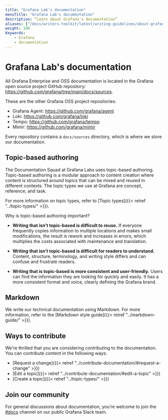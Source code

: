 ```yaml
---
title: "Grafana Lab's documentation"
menuTitle: "Grafana Lab's documentation"
description: “Learn about Grafana's documentation”
aliases: ["/docs/writers-toolkit/latest/writing-guidelines/about-grafana-docs/"]
weight: 100
Keywords:
    - Grafana
    - documentation
---
```


# Grafana Lab's documentation

All Grafana Enterprise and OSS documentation is located in the Grafana open source project GitHub repository: https://github.com/grafana/tree/main/docs/sources.

These are the other Grafana OSS project repositories:

- Grafana Agent: https://github.com/grafana/agent
- Loki: https://github.com/grafana/loki
- Tempo: https://github.com/grafana/tempo
- Mimir: https://github.com/grafana/mimir

Every repository contains a `docs/sources` directory, which is where we store our documentation.

## Topic-based authoring

The Documentation Squad at Grafana Labs uses topic-based authoring. Topic-based authoring is a modular approach to content creation where content is structured around topics that can be mixed and reused in different contexts. The topic types we use at Grafana are concept, reference, and task.

For more information on topic types, refer to [Topic types]({{< relref "../topic-types/" >}}).

Why is topic-based authoring important?

- **Writing that isn’t topic-based is difficult to reuse.** If everyone frequently copies information to multiple locations and makes small modifications, the result is rework and increases in errors, which multiplies the costs associated with maintenance and translation.

- **Writing that isn’t topic-based is difficult for readers to understand.** Content, structure, terminology, and writing style differs and can confuse and frustrate readers.

- **Writing that is topic-based is more consistent and user-friendly.**
Users can find the information they are looking for quickly and easily. It has a more consistent format and voice, clearly defining the Grafana brand.

## Markdown

We write our technical documentation using Markdown. For more information, refer to the [Markdown style guide]({{< relref "../markdown-guide/" >}}).

## Ways to contribute

We're thrilled that you are considering contributing to the documentation. You can contribute content in the following ways:

- [Request a change]({{< relref "../contribute-documentation/#request-a-change" >}})
- [Edit a topic]({{< relref "../contribute-documentation/#edit-a-topic" >}})
- [Create a topic]({{< relref "../topic-types/" >}})

## Join our community

For general discussions about documentation, you’re welcome to join the [#docs](https://raintank-corp.slack.com/archives/C5PG2JK8W) channel on our public Grafana Slack team.
